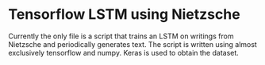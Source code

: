 # Tensorflow LSTM using Nietzsche

Currently the only file is a script that trains an LSTM on writings from Nietzsche and periodically generates text. The script is written using almost exclusively tensorflow and numpy. Keras is used to obtain the dataset.
